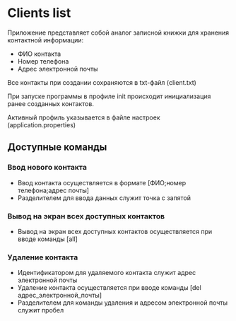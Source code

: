 # Clients list 

Приложение представляет собой аналог записной книжки для хранения контактной информации:
* ФИО контакта
* Номер телефона 
* Адрес электронной почты

Все контакты при создании сохраняются в txt-файл (client.txt)

При запуске программы в профиле init происходит инициализация ранее созданных контактов.

Активный профиль указывается в файле настроек (application.properties)

## Доступные команды

### Ввод нового контакта
* Ввод контакта осуществляется в формате [ФИО;номер телефона;адрес почты] 
* Разделителем для ввода данных служит точка с запятой

### Вывод на экран всех доступных контактов
* Вывод на экран всех доступных контактов осуществляется при вводе команды [all]

### Удаление контакта
* Идентификатором для удаляемого контакта служит адрес электронной почты
* Удаление контакта осуществляется при вводе команды [del адрес_электронной_почты]
* Разделителем для команды удаления и адресом электронной почты служит пробел
